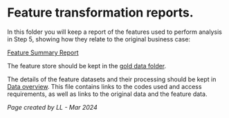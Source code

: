# Feature transformation reports.

In this folder you will keep a report of the features used to perform analysis in Step 5, showing how they relate to the original business case:

[Feature Summary Report](/docs/4.FeatureTransformation/FeatureSummaryReport.md)

The feature store should be kept in the [gold data folder](/data/processed-gold/).

The details of the feature datasets and their processing should be kept in [Data overview](/docs/2.DataAcquisitionAndPreparation/Data%20Pipeline/DataOverview.md). This file contains links to the codes used and access requirements, as well as links to the original data and the feature data. 



 *Page created by LL - Mar 2024*